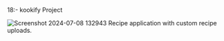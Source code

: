 18:- kookify Project

![Screenshot 2024-07-08 132943](https://github.com/stutik/javascript-enchances/assets/23453873/701123e9-e273-4287-a0bd-9bebdb13a6c0)
Recipe application with custom recipe uploads.
